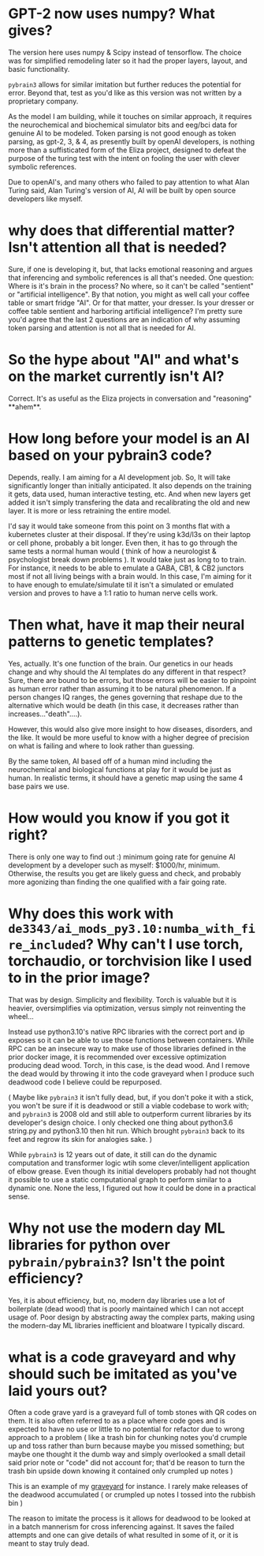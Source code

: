 # GPT-2 now uses numpy? What gives?

The version here uses numpy & Scipy instead of tensorflow. The choice was for simplified remodeling later so it had the proper layers, layout, and basic functionality.

``pybrain3`` allows for similar imitation but further reduces the potential for error. Beyond that, test as you'd like as this version was not written by a proprietary company.

As the model I am building, while it touches on similar approach, it requires the neurochemical and biochemical simulator bits and eeg/bci data for genuine AI to be modeled.
Token parsing is not good enough as token parsing, as gpt-2, 3, & 4, as presently built by openAI developers, is nothing more than a suffisticated form of the Eliza project, designed to defeat the purpose of the turing test with the intent on fooling the user with clever symbolic references. 

Due to openAI's, and many others who failed to pay attention to what Alan Turing said, Alan Turing's version of AI, AI will be built by open source developers like myself.

# why does that differential matter? Isn't attention all that is needed?

Sure, if one is developing it, but, that lacks emotional reasoning and argues that inferencing and symbolic references is all that's needed. One question: Where is it's brain in
 the process? No where, so it can't be called "sentient" or "artificial intelligence". By that notion, you might as well call your coffee table or smart fridge "AI". Or for that matter, your dresser. Is your dresser or coffee table sentient and harboring artificial intelligence? I'm pretty sure you'd agree that the last 2 questions are an indication of why assuming token parsing and attention is not all that is needed for AI.

# So the hype about "AI" and what's on the market currently isn't AI?

Correct. It's as useful as the Eliza projects in conversation and "reasoning" \*\*ahem\*\*. 

# How long before your model is an AI based on your pybrain3 code?

Depends, really. I am aiming for a AI development job. So, It will take significantly longer than initially anticipated. It also depends on the training it gets, data used, human interactive testing, etc. And when new layers get added it isn't simply transfering the data and recalibrating the old and new layer. It is more or less retraining the entire model.

I'd say it would take someone from this point on 3 months flat with a kubernetes cluster at their disposal. If they're using k3d/l3s on their laptop or cell phone, probably a bit longer. Even then, it has to go through the same tests a normal human would ( think of how a neurologist & psychologist break down problems ). It would take just as long to to train. For instance, it needs to be able to emulate a GABA, CB1, & CB2 junctors most if not all living beings with a brain would. In this case, I'm aiming for it to have enough
 to emulate/simulate til it isn't a simulated or emulated version and proves to have a 1:1 ratio to human nerve cells work. 

# Then what, have it map their neural patterns to genetic templates?

Yes, actually. It's one function of the brain. Our genetics in our heads change and why should the AI templates do any different in that respect? Sure, there are bound to be errors, but those errors will be easier to pinpoint as human error rather than assuming it to be natural phenomenon. If a person changes IQ ranges, the genes governing that reshape due to the alternative which would be death (in this case, it decreases rather than increases..."death"....).

However, this would also give more insight to how diseases, disorders, and the like. It would be more useful to know with a higher degree of precision on what is failing and where to look rather than guessing.

By the same token, AI based off of a human mind including the neurochemical and biological functions at play for it would be just as human. In realistic terms, it should have a genetic map using the same 4 base pairs we use.

# How would you know if you got it right?

There is only one way to find out :)
minimum going rate for genuine AI development by a developer such as myself: $1000/hr, minimum. Otherwise, the results you get are likely guess and check, and probably more agonizing than finding the one qualified with a fair going rate. 

 # Why does this work with ``de3343/ai_mods_py3.10:numba_with_fire_included``? Why can't I use torch, torchaudio, or torchvision like I used to in the prior image?

That was by design. Simplicity and flexibility. Torch is valuable but it is heavier, oversimplifies via optimization, versus simply not reinventing the wheel...

Instead use python3.10's native RPC libraries with the correct port and ip exposes so it can be able to use those functions between containers. While RPC can be an insecure way to make use of those libraries defined in the prior docker image, it is recommended over excessive optimization producing dead wood. Torch, in this case, is the dead wood. And I remove the dead would by throwing it into the code graveyard when I produce such deadwood code I believe could be repurposed. 

( Maybe like ``pybrain3`` it isn't fully dead, but, if you don't poke it with a stick, you won't be sure if it is deadwood or still a viable codebase to work with; and  ``pybrain3`` is 2008 old and still able to outperform current libraries by its developer's design choice. I only checked one thing about python3.6 string.py and python3.10 then hit run. Which brought ``pybrain3`` back to its feet and regrow its skin for analogies sake. )

While ``pybrain3`` is 12 years out of date, it still can do the dynamic computation and transformer logic wtih some clever/intelligent application of elbow grease. Even though its initial developers probably had not thought it possible to use a static computational graph to perform similar to a dynamic one. None the less, I figured out how it could be done in a practical sense.

# Why not use the modern day ML libraries for python over ``pybrain/pybrain3``? Isn't the point efficiency?

Yes, it is about efficiency, but, no, modern day libraries use a lot of boilerplate (dead wood) that is poorly maintained which I can not accept usage of. Poor design by abstracting away the complex parts, making using the modern-day ML libraries inefficient and bloatware I typically discard.

# what is a code graveyard and why should such be imitated as you've laid yours out?

Often a code grave yard is a graveyard full of tomb stones with QR codes on them. It is also often referred to as a place where code goes and is expected to have no use or little to no potential for refactor due to wrong approach to a problem ( like a trash bin for chunking notes you'd crumple up and toss rather than burn because maybe you missed something; but maybe one thought it the dumb way and simply overlooked a small detail said prior note or "code" did not account for; that'd be reason to turn the trash bin upside down knowing it contained only crumpled up notes )

This is an example of my [graveyard](https://github.com/ForkInABlender/Project_Graveyard/) for instance. I rarely make releases of the deadwood accumulated ( or crumpled up notes I tossed into the rubbish bin )

The reason to imitate the process is it allows for deadwood to be looked at in a batch mannerism for cross inferencing against. It saves the failed attempts and one can give details of what resulted in some of it, or it is meant to stay truly dead. 
